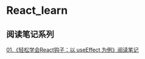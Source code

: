 # React_learn
## 阅读笔记系列
[01.《轻松学会React钩子：以 useEffect 为例》阅读笔记](https://github.com/xieziihang/React_learn/issues/1)
